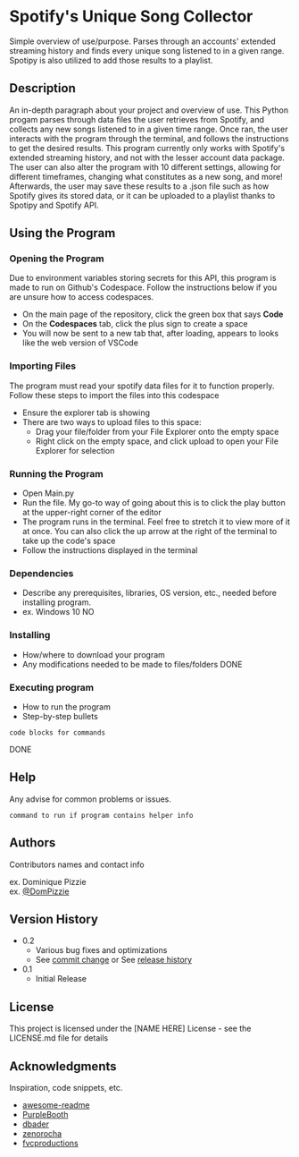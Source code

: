 # Spotify's Unique Song Collector

Simple overview of use/purpose.
Parses through an accounts' extended streaming history and finds every unique song listened to in a given range. Spotipy is also utilized to add those results to a playlist.

## Description

An in-depth paragraph about your project and overview of use.
This Python progam parses through data files the user retrieves from Spotify, and collects any new songs listened to in a given time range. Once ran, the user interacts with the program through the terminal, and follows the instructions to get the desired results. This program currently only works with Spotify's extended streaming history, and not with the lesser account data package. The user can also alter the program with 10 different settings, allowing for different timeframes, changing what constitutes as a new song, and more! Afterwards, the user may save these results to a .json file such as how Spotify gives its stored data, or it can be uploaded to a playlist thanks to Spotipy and Spotify API.

## Using the Program

### Opening the Program

Due to environment variables storing secrets for this API, this program is made to run on Github's Codespace. Follow the instructions below if you are unsure how to access codespaces.

* On the main page of the repository, click the green box that says **Code**
* On the **Codespaces** tab, click the plus sign to create a space
* You will now be sent to a new tab that, after loading, appears to looks like the web version of VSCode

### Importing Files

The program must read your spotify data files for it to function properly. Follow these steps to import the files into this codespace

* Ensure the explorer tab is showing
* There are two ways to upload files to this space:
   * Drag your file/folder from your File Explorer onto the empty space
   * Right click on the empty space, and click upload to open your File Explorer for selection

### Running the Program

* Open Main.py
* Run the file. My go-to way of going about this is to click the play button at the upper-right corner of the editor
* The program runs in the terminal. Feel free to stretch it to view more of it at once. You can also click the up arrow at the right of the terminal to take up the code's space
* Follow the instructions displayed in the terminal


### Dependencies

* Describe any prerequisites, libraries, OS version, etc., needed before installing program.
* ex. Windows 10
NO
### Installing

* How/where to download your program
* Any modifications needed to be made to files/folders
DONE
### Executing program

* How to run the program
* Step-by-step bullets
```
code blocks for commands
```
DONE

## Help

Any advise for common problems or issues.
```
command to run if program contains helper info
```

## Authors

Contributors names and contact info

ex. Dominique Pizzie  
ex. [@DomPizzie](https://twitter.com/dompizzie)

## Version History

* 0.2
    * Various bug fixes and optimizations
    * See [commit change]() or See [release history]()
* 0.1
    * Initial Release

## License

This project is licensed under the [NAME HERE] License - see the LICENSE.md file for details

## Acknowledgments

Inspiration, code snippets, etc.
* [awesome-readme](https://github.com/matiassingers/awesome-readme)
* [PurpleBooth](https://gist.github.com/PurpleBooth/109311bb0361f32d87a2)
* [dbader](https://github.com/dbader/readme-template)
* [zenorocha](https://gist.github.com/zenorocha/4526327)
* [fvcproductions](https://gist.github.com/fvcproductions/1bfc2d4aecb01a834b46)
